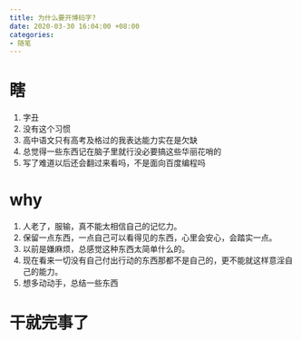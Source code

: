 ```yaml
---
title: 为什么要开博码字?
date: 2020-03-30 16:04:00 +08:00
categories:
- 随笔
---
```



# 瞎
1. 字丑
2. 没有这个习惯
3. 高中语文只有高考及格过的我表达能力实在是欠缺
4. 总觉得一些东西记在脑子里就行没必要搞这些华丽花哨的
5. 写了难道以后还会翻过来看吗，不是面向百度编程吗

# why
1. 人老了，服输，真不能太相信自己的记忆力。
2. 保留一点东西，一点自己可以看得见的东西，心里会安心，会踏实一点。
3. 以前是嫌麻烦，总感觉这种东西太简单什么的。
4. 现在看来一切没有自己付出行动的东西那都不是自己的，更不能就这样意淫自己的能力。
5. 想多动动手，总结一些东西


# **干就完事了**
   
